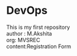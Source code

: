 # DevOps
This is my first repository
<br>author : M.Akshita
<br>org: MVSREC
<br>content:Registration Form 
